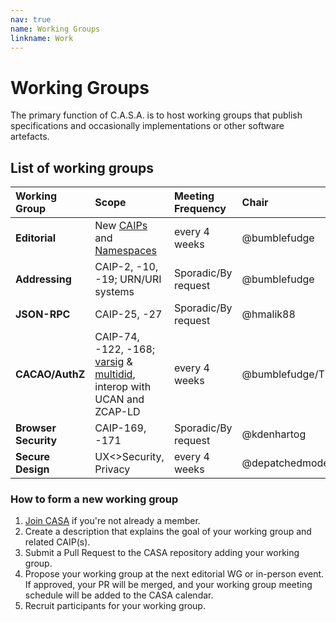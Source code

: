 ```yaml
---
nav: true
name: Working Groups
linkname: Work
---
```


# Working Groups

The primary function of C.A.S.A. is to host working groups that publish specifications and occasionally implementations or other software artefacts.

## List of working groups

| Working Group | Scope | Meeting Frequency | Chair |
| :------------ | :----- | :----- | :----- |
| **Editorial** | New [CAIPs] and [Namespaces] | every 4 weeks | @bumblefudge |
| **Addressing** | CAIP-2, -10, -19; URN/URI systems | Sporadic/By request | @bumblefudge |
| **JSON-RPC**  | CAIP-25, -27 | Sporadic/By request | @hmalik88 |
| **CACAO/AuthZ** | CAIP-74, -122, -168; [varsig] & [multidid], interop with UCAN and ZCAP-LD | every 4 weeks | @bumblefudge/TBD | 
| **Browser Security** | CAIP-169, -171 | Sporadic/By request | @kdenhartog |
| **Secure Design** | UX<>Security, Privacy | every 4 weeks | @depatchedmode | 

### How to form a new working group

1. [Join CASA](./MEMBERS.md#join-casa) if you're not already a member.
2. Create a description that explains the goal of your working group and related CAIP(s).
3. Submit a Pull Request to the CASA repository adding your working group.
4. Propose your working group at the next editorial WG or in-person event. If approved, your PR will be merged, and your working group meeting schedule will be added to the CASA calendar.
5. Recruit participants for your working group.

[varsig]: https://github.com/chainAgnostic/varsig
[multidid]: https://github.com/chainAgnostic/multidid
[CAIPs]: https://chainagnostic.org/
[Namespaces]: https://namespaces.chainagnostic.org/

